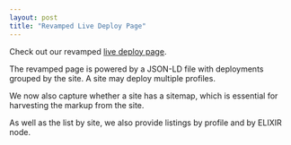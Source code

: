 ```yaml
---
layout: post
title: "Revamped Live Deploy Page"
---
```

Check out our revamped [live deploy page](/liveDeploys).

The revamped page is powered by a JSON-LD file with deployments grouped by the site. A site may deploy multiple profiles.

We now also capture whether a site has a sitemap, which is essential for harvesting the markup from the site.

As well as the list by site, we also provide listings by profile and by ELIXIR node.
